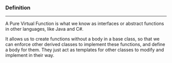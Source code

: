 ### Definition
---
A Pure Virtual Function is what we know as interfaces or abstract functions in other languages, like Java and C#.

It allows us to create functions without a body in a base class, so that we can enforce other derived classes to implement these functions, and define a body for them. They just act as templates for other classes to modify and implement in their way.